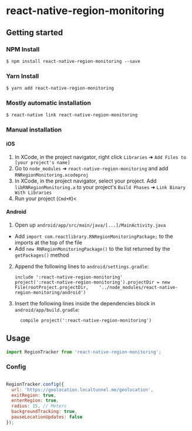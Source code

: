 
# react-native-region-monitoring

## Getting started

### NPM Install

`$ npm install react-native-region-monitoring --save`

### Yarn Install

`$ yarn add react-native-region-monitoring`

### Mostly automatic installation

`$ react-native link react-native-region-monitoring`

### Manual installation


#### iOS

1. In XCode, in the project navigator, right click `Libraries` ➜ `Add Files to [your project's name]`
2. Go to `node_modules` ➜ `react-native-region-monitoring` and add `RNRegionMonitoring.xcodeproj`
3. In XCode, in the project navigator, select your project. Add `libRNRegionMonitoring.a` to your project's `Build Phases` ➜ `Link Binary With Libraries`
4. Run your project (`Cmd+R`)<

#### Android

1. Open up `android/app/src/main/java/[...]/MainActivity.java`
  - Add `import com.reactlibrary.RNRegionMonitoringPackage;` to the imports at the top of the file
  - Add `new RNRegionMonitoringPackage()` to the list returned by the `getPackages()` method
2. Append the following lines to `android/settings.gradle`:
  	```
  	include ':react-native-region-monitoring'
  	project(':react-native-region-monitoring').projectDir = new File(rootProject.projectDir, 	'../node_modules/react-native-region-monitoring/android')
  	```
3. Insert the following lines inside the dependencies block in `android/app/build.gradle`:
  	```
      compile project(':react-native-region-monitoring')
  	```

## Usage
```javascript
import RegionTracker from 'react-native-region-monitoring';
```

### Config
```javascript

RegionTracker.config({
  url: 'https://geolocation.localtunnel.me/geolocation',
  exitRegion: true,
  enterRegion: true,
  radius: 15, // Meters
  backgroundTracking: true,
  pauseLocationUpdates: false
});
```

